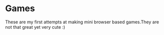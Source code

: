 # Games
These are my first attempts at making mini browser based games.They are not that great yet very cute :)
